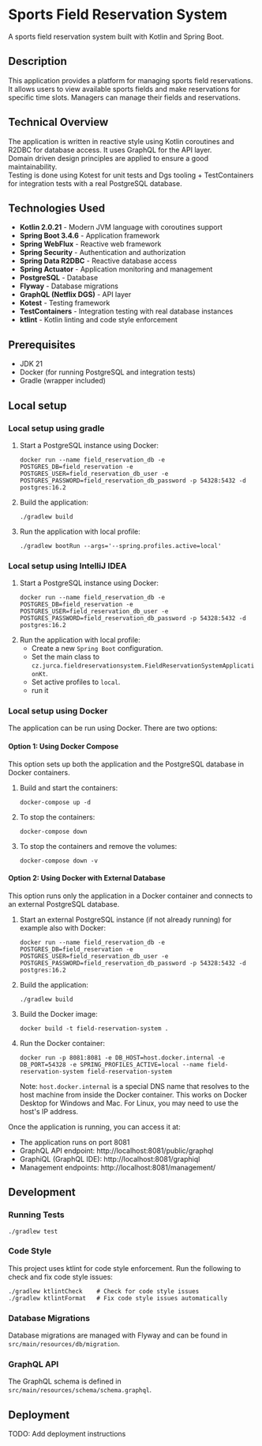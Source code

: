 # Sports Field Reservation System

A sports field reservation system built with Kotlin and Spring Boot.

## Description

This application provides a platform for managing sports field reservations. It allows users to view available sports fields and make reservations for specific time slots. Managers can manage their fields and reservations.

## Technical Overview
The application is written in reactive style using Kotlin coroutines and R2DBC for database access. It uses GraphQL for the API layer.  
Domain driven design principles are applied to ensure a good maintainability.  
Testing is done using Kotest for unit tests and Dgs tooling + TestContainers for integration tests with a real PostgreSQL database.

## Technologies Used

- **Kotlin 2.0.21** - Modern JVM language with coroutines support
- **Spring Boot 3.4.6** - Application framework
- **Spring WebFlux** - Reactive web framework
- **Spring Security** - Authentication and authorization
- **Spring Data R2DBC** - Reactive database access
- **Spring Actuator** - Application monitoring and management
- **PostgreSQL** - Database
- **Flyway** - Database migrations
- **GraphQL (Netflix DGS)** - API layer
- **Kotest** - Testing framework
- **TestContainers** - Integration testing with real database instances
- **ktlint** - Kotlin linting and code style enforcement

## Prerequisites

- JDK 21
- Docker (for running PostgreSQL and integration tests)
- Gradle (wrapper included)

## Local setup

### Local setup using gradle

1. Start a PostgreSQL instance using Docker:
   ```
   docker run --name field_reservation_db -e POSTGRES_DB=field_reservation -e POSTGRES_USER=field_reservation_db_user -e POSTGRES_PASSWORD=field_reservation_db_password -p 54328:5432 -d postgres:16.2
   ```
2. Build the application:
   ```
   ./gradlew build
   ```

3. Run the application with local profile:
   ```
   ./gradlew bootRun --args='--spring.profiles.active=local'
   ```

### Local setup using IntelliJ IDEA

1. Start a PostgreSQL instance using Docker:
   ```
   docker run --name field_reservation_db -e POSTGRES_DB=field_reservation -e POSTGRES_USER=field_reservation_db_user -e POSTGRES_PASSWORD=field_reservation_db_password -p 54328:5432 -d postgres:16.2
   ```
2.  Run the application with local profile:
    - Create a new `Spring Boot` configuration.
    - Set the main class to `cz.jurca.fieldreservationsystem.FieldReservationSystemApplicationKt`.
    - Set active profiles to `local`.
    - run it

### Local setup using Docker

The application can be run using Docker. There are two options:

#### Option 1: Using Docker Compose

This option sets up both the application and the PostgreSQL database in Docker containers.

1. Build and start the containers:
   ```
   docker-compose up -d
   ```

2. To stop the containers:
   ```
   docker-compose down
   ```

3. To stop the containers and remove the volumes:
   ```
   docker-compose down -v
   ```

#### Option 2: Using Docker with External Database

This option runs only the application in a Docker container and connects to an external PostgreSQL database.

1. Start an external PostgreSQL instance (if not already running) for example also with Docker:
   ```
   docker run --name field_reservation_db -e POSTGRES_DB=field_reservation -e POSTGRES_USER=field_reservation_db_user -e POSTGRES_PASSWORD=field_reservation_db_password -p 54328:5432 -d postgres:16.2
   ```

2. Build the application:
   ```
   ./gradlew build
   ```

3. Build the Docker image:
   ```
   docker build -t field-reservation-system .
   ```

4. Run the Docker container:
   ```
   docker run -p 8081:8081 -e DB_HOST=host.docker.internal -e DB_PORT=54328 -e SPRING_PROFILES_ACTIVE=local --name field-reservation-system field-reservation-system
   ```

   Note: `host.docker.internal` is a special DNS name that resolves to the host machine from inside the Docker container. This works on Docker Desktop for Windows and Mac. For Linux, you may need to use the host's IP address.

Once the application is running, you can access it at:

- The application runs on port 8081
- GraphQL API endpoint: http://localhost:8081/public/graphql
- GraphiQL (GraphQL IDE): http://localhost:8081/graphiql
- Management endpoints: http://localhost:8081/management/

## Development

### Running Tests

```
./gradlew test
```

### Code Style

This project uses ktlint for code style enforcement. Run the following to check and fix code style issues:

```
./gradlew ktlintCheck    # Check for code style issues
./gradlew ktlintFormat   # Fix code style issues automatically
```

### Database Migrations

Database migrations are managed with Flyway and can be found in `src/main/resources/db/migration`.

### GraphQL API

The GraphQL schema is defined in `src/main/resources/schema/schema.graphql`.

## Deployment

TODO: Add deployment instructions
